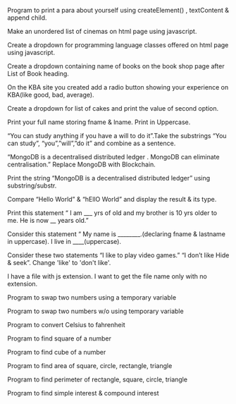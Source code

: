 Program to print a para about yourself using createElement() , textContent & append child.

Make an unordered list of cinemas on html page using javascript.

Create a dropdown for programming language classes  offered on html page using javascript.

Create a dropdown containing name of books on the book shop page after List of Book heading.

On the KBA site you created add a radio button showing your experience on KBA(like good, bad, average). 

Create a dropdown for list of cakes and print the value of second option.

Print your full name storing fname & lname. Print in Uppercase.

“You can study anything if you have a will to do it”.Take the substrings “You can study”, “you”,”will”,”do it” and combine as a sentence.


“MongoDB is a decentralised distributed ledger . MongoDB can eliminate centralisation.”
Replace MongoDB with Blockchain.


Print the string “MongoDB is a decentralised distributed ledger” using substring/substr.





Compare “Hello World” & “hEllO World” and display the result & its type.



Print this statement
“ I am ___  yrs of old and my brother is 10 yrs older to me. He is now __  years old.”


Consider this statement
“ My name is ________.(declaring fname & lastname in uppercase). I live in ____(uppercase).


Consider these two statements
“I like to play video games.”
“I don’t like Hide & seek”. Change 'like' to 'don't like'.


I have a file with js extension. I want to get the file name only with no extension.

Program to swap two numbers using a temporary variable 


Program to swap two numbers w/o using temporary variable

Program to convert Celsius to fahrenheit


Program to find square of a number


Program to find cube of a number


Program to find area of square, circle, rectangle, triangle


Program to find perimeter of rectangle, square, circle, triangle


Program to find simple interest & compound interest


